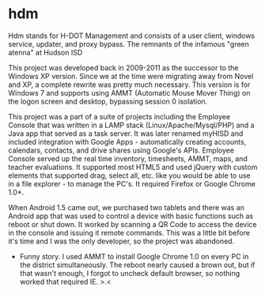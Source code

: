 # hdm
Hdm stands for H-DOT Management and consists of a user client, windows service, updater, and proxy bypass. The remnants of the infamous "green atenna" at Hudson ISD

This project was developed back in 2009-2011 as the successor to the Windows XP version. Since we at the time were migrating away from Novel and XP, a complete rewrite was pretty much necessary. This version is for Windows 7 and supports using AMMT (Automatic Mouse Mover Thing) on the logon screen and desktop, bypassing session 0 isolation. 

This project was a part of a suite of projects including the Employee Console that was written in a LAMP stack (Linux/Apache/Mysql/PHP) and a Java app that served as a task server. It was later renamed myHISD and included integration with Google Apps - automatically creating accounts, calendars, contacts, and drive shares using Google's APIs. Employee Console served up the real time inventory, timesheets, AMMT, maps, and teacher evaluations. It supported most HTML5 and used jQuery with custom elements that supported drag, select all, etc. like you would be able to use in a file explorer - to manage the PC's. It required Firefox or Google Chrome 1.0*.

When Android 1.5 came out, we purchased two tablets and there was an Android app that was used to control a device with basic functions such as reboot or shut down. It worked by scanning a QR Code to access the device in the console and issuing it remote commands. This was a little bit before it's time and I was the only developer, so the project was abandoned. 

* Funny story. I used AMMT to install Google Chrome 1.0 on every PC in the district simultaneously. The reboot nearly caused a brown out, but if that wasn't enough, I forgot to uncheck default browser, so nothing worked that required IE. >.<
